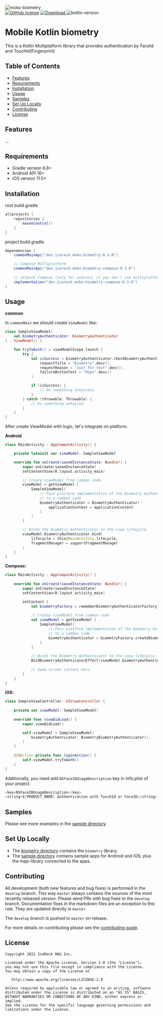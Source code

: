 ![moko-biometry](https://user-images.githubusercontent.com/5010169/128705751-e76a78a4-e367-4d4f-a643-b90e250a6f22.png)  
[![GitHub license](https://img.shields.io/badge/license-Apache%20License%202.0-blue.svg?style=flat)](http://www.apache.org/licenses/LICENSE-2.0) [![Download](https://img.shields.io/maven-central/v/dev.icerock.moko/biometry) ](https://repo1.maven.org/maven2/dev/icerock/moko/biometry) ![kotlin-version](https://kotlin-version.aws.icerock.dev/kotlin-version?group=dev.icerock.moko&name=biometry)

# Mobile Kotlin biometry

This is a Kotlin Multiplatform library that provides authentication by FaceId and TouchId(Fingerprint)

## Table of Contents

- [Features](#features)
- [Requirements](#requirements)
- [Installation](#installation)
- [Usage](#usage)
- [Samples](#samples)
- [Set Up Locally](#setup-locally)
- [Contributing](#contributing)
- [License](#license)

## Features

...

## Requirements

- Gradle version 6.8+
- Android API 16+
- iOS version 11.0+

## Installation

root build.gradle

```groovy
allprojects {
    repositories {
        mavenCentral()
    }
}
```

project build.gradle

```groovy
dependencies {
    commonMainApi("dev.icerock.moko:biometry:0.3.0")

    // Compose Multiplatform
    commonMainApi("dev.icerock.moko:biometry-compose:0.3.0")
    
    // Jetpack Compose (only for android, if you don't use multiplatform)
    implementation("dev.icerock.moko:biometry-compose:0.3.0")
}
```

## Usage

**common**

In `commonMain` we should create `ViewModel` like:

```kotlin
class SampleViewModel(
    val biometryAuthenticator: BiometryAuthenticator
) : ViewModel() {

    fun tryToAuth() = viewModelScope.launch {
        try {
            val isSuccess = biometryAuthenticator.checkBiometryAuthentication(
                requestTitle = "Biometry".desc(),
                requestReason = "Just for test".desc(),
                failureButtonText = "Oops".desc()
            )

            if (isSuccess) {
                // Do something onSuccess
            }
        } catch (throwable: Throwable) {
            // Do something onFailed
        }
    }
}
```
After create ViewModel with logic, let's integrate on platform. 

**Android**

```kotlin
class MainActivity : AppCompatActivity() {

    private lateinit var viewModel: SampleViewModel

    override fun onCreate(savedInstanceState: Bundle?) {
        super.onCreate(savedInstanceState)
        setContentView(R.layout.activity_main)

        // Create viewModel from common code.
        viewModel = getViewModel {
            SampleViewModel(
                // Pass platform implementation of the Biometry Authenticator
                // to a common code
                biometryAuthenticator = BiometryAuthenticator(
                    applicationContext = applicationContext
                )
            )
        }

        // Binds the Biometry Authenticator to the view lifecycle
        viewModel.biometryAuthenticator.bind(
            lifecycle = this@MainActivity.lifecycle,
            fragmentManager = supportFragmentManager
        )
    }
}
```

**Compose:**

```kotlin
class MainActivity : AppCompatActivity() {
    
    override fun onCreate(savedInstanceState: Bundle?) {
        super.onCreate(savedInstanceState)
        setContentView(R.layout.activity_main)

        setContent {
            val biometryFactory = rememberBiometryAuthenticatorFactory()
            
            // Create viewModel from common code
            val viewModel = getViewModel {
                SampleViewModel(
                    // Pass platform implementation of the Biometry Authenticator
                    // to a common code
                    biometryAuthenticator = biometryFactory.createBiometryAuthenticator()
                )
            }
            
            // Binds the Biometry Authenticator to the view lifecycle
            BindBiometryAuthenticatorEffect(viewModel.biometryAuthenticator)
            
            // Same screen content here
        }
    }
}
```

**iOS:**

```swift
class SampleViewController: UIViewController {
    
    private var viewModel: SampleViewModel!
        
    override func viewDidLoad() {
        super.viewDidLoad()

        self.viewModel = SampleViewModel(
            biometryAuthenticator: BiometryBiometryAuthenticator(),
        )
    }
    
    @IBAction private func loginAction() {
        self.viewModel.tryToAuth()
    }
}
```

Additionally, you need add `NSFaceIDUsageDescription` key in Info.plist of your project:

```swift
<key>NSFaceIDUsageDescription</key>
<string>$(PRODUCT_NAME) Authentication with TouchId or FaceID</string>
```


## Samples

Please see more examples in the [sample directory](sample).

## Set Up Locally

- The [biometry directory](biometry) contains the `biometry` library;
- The [sample directory](sample) contains sample apps for Android and iOS; plus the mpp-library connected to the apps.

## Contributing

All development (both new features and bug fixes) is performed in the `develop` branch. This way `master` always
contains the sources of the most recently released version. Please send PRs with bug fixes to the `develop` branch.
Documentation fixes in the markdown files are an exception to this rule. They are updated directly in `master`.

The `develop` branch is pushed to `master` on release.

For more details on contributing please see the [contributing guide](CONTRIBUTING.md).

## License

    Copyright 2021 IceRock MAG Inc.
    
    Licensed under the Apache License, Version 2.0 (the "License");
    you may not use this file except in compliance with the License.
    You may obtain a copy of the License at
    
       http://www.apache.org/licenses/LICENSE-2.0
    
    Unless required by applicable law or agreed to in writing, software
    distributed under the License is distributed on an "AS IS" BASIS,
    WITHOUT WARRANTIES OR CONDITIONS OF ANY KIND, either express or implied.
    See the License for the specific language governing permissions and
    limitations under the License.
